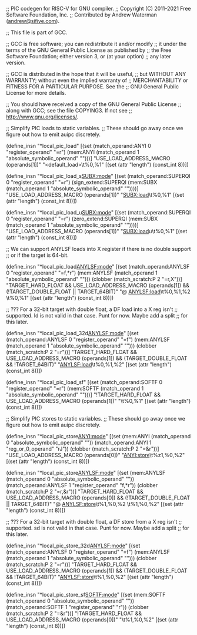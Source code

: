 ;; PIC codegen for RISC-V for GNU compiler.
;; Copyright (C) 2011-2021 Free Software Foundation, Inc.
;; Contributed by Andrew Waterman (andrew@sifive.com).

;; This file is part of GCC.

;; GCC is free software; you can redistribute it and/or modify
;; it under the terms of the GNU General Public License as published by
;; the Free Software Foundation; either version 3, or (at your option)
;; any later version.

;; GCC is distributed in the hope that it will be useful,
;; but WITHOUT ANY WARRANTY; without even the implied warranty of
;; MERCHANTABILITY or FITNESS FOR A PARTICULAR PURPOSE.  See the
;; GNU General Public License for more details.

;; You should have received a copy of the GNU General Public License
;; along with GCC; see the file COPYING3.  If not see
;; <http://www.gnu.org/licenses/>.


;; Simplify PIC loads to static variables.
;; These should go away once we figure out how to emit auipc discretely.

(define_insn "*local_pic_load<mode>"
  [(set (match_operand:ANYI 0 "register_operand" "=r")
	(mem:ANYI (match_operand 1 "absolute_symbolic_operand" "")))]
  "USE_LOAD_ADDRESS_MACRO (operands[1])"
  "<default_load>\t%0,%1"
  [(set (attr "length") (const_int 8))])

(define_insn "*local_pic_load_s<SUBX:mode>"
  [(set (match_operand:SUPERQI 0 "register_operand" "=r")
	(sign_extend:SUPERQI (mem:SUBX (match_operand 1 "absolute_symbolic_operand" ""))))]
  "USE_LOAD_ADDRESS_MACRO (operands[1])"
  "<SUBX:load>\t%0,%1"
  [(set (attr "length") (const_int 8))])

(define_insn "*local_pic_load_u<SUBX:mode>"
  [(set (match_operand:SUPERQI 0 "register_operand" "=r")
	(zero_extend:SUPERQI (mem:SUBX (match_operand 1 "absolute_symbolic_operand" ""))))]
  "USE_LOAD_ADDRESS_MACRO (operands[1])"
  "<SUBX:load>u\t%0,%1"
  [(set (attr "length") (const_int 8))])

;; We can support ANYLSF loads into X register if there is no double support
;; or if the target is 64-bit.

(define_insn "*local_pic_load<ANYLSF:mode>"
  [(set (match_operand:ANYLSF 0 "register_operand" "=f,*r")
	(mem:ANYLSF (match_operand 1 "absolute_symbolic_operand" "")))
   (clobber (match_scratch:P 2 "=r,X"))]
  "TARGET_HARD_FLOAT && USE_LOAD_ADDRESS_MACRO (operands[1])
   && (!TARGET_DOUBLE_FLOAT || TARGET_64BIT)"
  "@
   <ANYLSF:load>\t%0,%1,%2
   <softload>\t%0,%1"
  [(set (attr "length") (const_int 8))])

;; ??? For a 32-bit target with double float, a DF load into a X reg isn't
;; supported.  ld is not valid in that case.  Punt for now.  Maybe add a split
;; for this later.

(define_insn "*local_pic_load_32d<ANYLSF:mode>"
  [(set (match_operand:ANYLSF 0 "register_operand" "=f")
	(mem:ANYLSF (match_operand 1 "absolute_symbolic_operand" "")))
   (clobber (match_scratch:P 2 "=r"))]
  "TARGET_HARD_FLOAT && USE_LOAD_ADDRESS_MACRO (operands[1])
   && (TARGET_DOUBLE_FLOAT && !TARGET_64BIT)"
  "<ANYLSF:load>\t%0,%1,%2"
  [(set (attr "length") (const_int 8))])

(define_insn "*local_pic_load_sf<mode>"
  [(set (match_operand:SOFTF 0 "register_operand" "=r")
	(mem:SOFTF (match_operand 1 "absolute_symbolic_operand" "")))]
  "!TARGET_HARD_FLOAT && USE_LOAD_ADDRESS_MACRO (operands[1])"
  "<softload>\t%0,%1"
  [(set (attr "length") (const_int 8))])

;; Simplify PIC stores to static variables.
;; These should go away once we figure out how to emit auipc discretely.

(define_insn "*local_pic_store<ANYI:mode>"
  [(set (mem:ANYI (match_operand 0 "absolute_symbolic_operand" ""))
	(match_operand:ANYI 1 "reg_or_0_operand" "rJ"))
   (clobber (match_scratch:P 2 "=&r"))]
  "USE_LOAD_ADDRESS_MACRO (operands[0])"
  "<ANYI:store>\t%z1,%0,%2"
  [(set (attr "length") (const_int 8))])

(define_insn "*local_pic_store<ANYLSF:mode>"
  [(set (mem:ANYLSF (match_operand 0 "absolute_symbolic_operand" ""))
	(match_operand:ANYLSF 1 "register_operand" "f,*r"))
   (clobber (match_scratch:P 2 "=r,&r"))]
  "TARGET_HARD_FLOAT && USE_LOAD_ADDRESS_MACRO (operands[0])
   && (!TARGET_DOUBLE_FLOAT || TARGET_64BIT)"
  "@
   <ANYLSF:store>\t%1,%0,%2
   <softstore>\t%1,%0,%2"
  [(set (attr "length") (const_int 8))])

;; ??? For a 32-bit target with double float, a DF store from a X reg isn't
;; supported.  sd is not valid in that case.  Punt for now.  Maybe add a split
;; for this later.

(define_insn "*local_pic_store_32d<ANYLSF:mode>"
  [(set (match_operand:ANYLSF 0 "register_operand" "=f")
	(mem:ANYLSF (match_operand 1 "absolute_symbolic_operand" "")))
   (clobber (match_scratch:P 2 "=r"))]
  "TARGET_HARD_FLOAT && USE_LOAD_ADDRESS_MACRO (operands[1])
   && (TARGET_DOUBLE_FLOAT && !TARGET_64BIT)"
  "<ANYLSF:store>\t%1,%0,%2"
  [(set (attr "length") (const_int 8))])

(define_insn "*local_pic_store_sf<SOFTF:mode>"
  [(set (mem:SOFTF (match_operand 0 "absolute_symbolic_operand" ""))
	(match_operand:SOFTF 1 "register_operand" "r"))
   (clobber (match_scratch:P 2 "=&r"))]
  "!TARGET_HARD_FLOAT && USE_LOAD_ADDRESS_MACRO (operands[0])"
  "<softstore>\t%1,%0,%2"
  [(set (attr "length") (const_int 8))])
